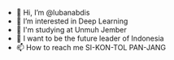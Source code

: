 - 👋 Hi, I’m @lubanabdis
- 👀 I’m interested in Deep Learning
- 🌱 I'm studying at Unmuh Jember
- 💞️ I want to be the future leader of Indonesia
- 📫 How to reach me SI-KON-TOL PAN-JANG

<!---
lubanabdis/lubanabdis is a ✨ special ✨ repository because its `README.md` (this file) appears on your GitHub profile.
You can click the Preview link to take a look at your changes.
--->

